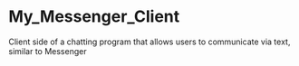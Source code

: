 # My_Messenger_Client
Client side of a chatting program that allows users to communicate via text, similar to Messenger
